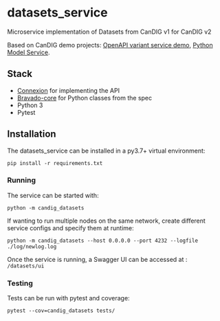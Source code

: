 # datasets_service
Microservice implementation of Datasets from CanDIG v1 for CanDIG v2

Based on CanDIG demo projects: [OpenAPI variant service demo](https://github.com/ljdursi/openapi_calls_example), [Python Model Service](https://github.com/CanDIG/python_model_service).


## Stack

- [Connexion](https://github.com/zalando/connexion) for implementing the API
- [Bravado-core](https://github.com/Yelp/bravado-core) for Python classes from the spec
- Python 3
- Pytest

## Installation

The datasets_service can be installed in a py3.7+ virtual environment:

```
pip install -r requirements.txt
```



### Running

The service can be started with:

```
python -m candig_datasets
```

If wanting to run multiple nodes on the same network, create different
service configs and specify them at runtime:

```
python -m candig_datasets --host 0.0.0.0 --port 4232 --logfile ./log/newlog.log
```

Once the service is running, a Swagger UI can be accessed at : `/datasets/ui`


### Testing

Tests can be run with pytest and coverage:

```pytest --cov=candig_datasets tests/```
